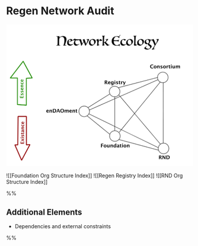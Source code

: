 # Regen Network Audit
![](assets/NetworkEcology.jpg)

![[Foundation Org Structure Index]]
![[Regen Registry Index]]
![[RND Org Structure Index]]





%%
## Additional Elements
- Dependencies and external constraints

%%